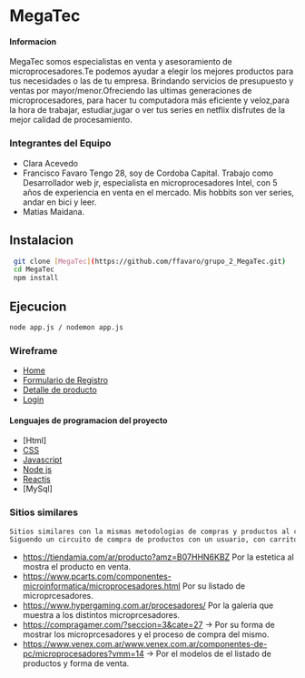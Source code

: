 # MegaTec

#### Informacion
MegaTec somos especialistas en venta y asesoramiento de microprocesadores.Te podemos ayudar a elegir los mejores productos para tus necesidades o las de tu empresa. Brindando servicios de presupuesto y ventas por mayor/menor.Ofreciendo las ultimas generaciones de microprocesadores, para hacer tu computadora más eficiente y veloz,para la hora de trabajar, estudiar,jugar o ver tus series en netflix disfrutes de la mejor calidad de procesamiento. 

### Integrantes del Equipo
- Clara Acevedo
- Francisco Favaro
	Tengo 28, soy de Cordoba Capital. Trabajo como Desarrollador web jr, especialista en microprocesadores Intel,  con 5 años de experiencia en venta en el mercado. Mis hobbits son ver series, andar en bici y leer.
- Matias Maidana.

## Instalacion
```sh
 git clone [MegaTec](https://github.com/ffavaro/grupo_2_MegaTec.git)
 cd MegaTec
 npm install
```

## Ejecucion 
 ```sh
 node app.js / nodemon app.js
```

### Wireframe
- [Home]( https://wireframe.cc/pro/pp/7267bbf42548946)
- [Formulario de Registro](https://wireframe.cc/SvIXBE)
- [Detalle de producto](https://wireframe.cc/pro/pp/313a331a0547985)
- [Login](https://wireframe.cc/IO4miQ)

#### Lenguajes de programacion del proyecto
- [Html]
- [CSS](https://developer.mozilla.org/es/docs/Web/CSS)
- [Javascript](https://developer.mozilla.org/es/docs/Web/JavaScript)
- [Node js](https://nodejs.org/en/)
- [Reactjs](https://es.reactjs.org/) 
- [MySql]

### Sitios similares
 ```sh
 Sitios similares con la mismas metodologias de compras y productos al cual apunto Megatec. 
 Siguendo un circuito de compra de productos con un usuario, con carrito de ventas y el envio al domicilio.
```
- https://tiendamia.com/ar/producto?amz=B07HHN6KBZ  Por la estetica al mostra el producto en venta. 
- https://www.pcarts.com/componentes-microinformatica/microprocesadores.html Por su listado de microprcesadores.
- https://www.hypergaming.com.ar/procesadores/  Por la galeria que muestra a los distintos microprcesadores.
- https://compragamer.com/?seccion=3&cate=27 -> Por su forma de mostrar los microprcesadores y el proceso de compra del mismo.
- https://www.venex.com.ar/www.venex.com.ar/componentes-de-pc/microprocesadores?vmm=14 -> Por el modelos de  el listado de productos y forma de venta.
